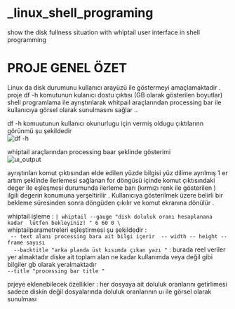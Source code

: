 
# _linux_shell_programing
show the disk fullness situation with  whiptail user interface in shell programming
# PROJE GENEL ÖZET 
Linux da disk durumunu kullanıcı arayüzü ile göstermeyi amaçlamaktadir .
 proje df -h komutunun kulanıcı dostu çıktısı (GB olarak gösterilen boyutlar) shell programlama ile ayrıştırılarak whitpail araçlarından processing bar ile kullanıcıya görsel olarak sunulmasını sağlar ..
 


df -h komuutunun kullanıcı okunurlugu için vermiş oldugu çıktılarınn görünmü şu şekildedir 
<br/> ![ df -h](https://medium.com/5a8189d8-ed59-4598-be18-72e57d36b4c7) <br/> 


whiptail araçlarından processing baar şeklinde gösterimi 
<br/>![uı_output](blob:https://medium.com/918b5996-33e6-4ad2-9c0a-e4eab18516bb)

ayrıştırılan komut çıktısından elde edilen yüzde bilgisi yüz dilime ayrılmış 1 er artım şeklinde ilerlemesi sağlanan for döngüsü içinde komut çıktısındaki deger ile eşleşmesi durumunda ilerleme barı (kırmızı renk ile gösterilen )  ilgili degerin konumuna yerşeltirilir . Kullanıcıya gösterilmek üzere belirli bir bekleme süresinden sonra döngüden çıkılır ve komut ekranına dönülür .

whiptail işleme :
`| whiptail --gauge "disk doluluk oranı hesaplanana kadar  lütfen bekleyiniz! " 6 60 0 \` <br/>
  whiptailparametreleri eşleştirmesi şu şekildedir :<br/>
 ` -- text alanı processing bara ait bilgi içerir  -- width -- height -- frame sayısı`  <br/>
`   --backtitle "arka planda üst kısımda çıkan yazı " `  : burada reel veriler yer almaktadır diske ait toplam alan ne kadar kullanımda veya değil gibi bilgiler gb olarak yeralmaktadır  
   `--title "processing bar title " `   <br/>
  
  
  
 prjeye eklenebilecek özellikler :
 her dosyaya ait doluluk oranlarını getirlimesi sadece diskin değil  dosyalarında doluluk oranlarının uı ile görsel olarak sunulması 
